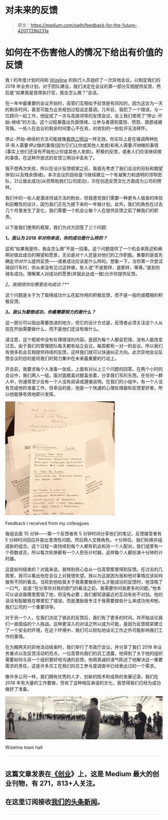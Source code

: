 # 对未来的反馈

> 原文：<https://medium.com/swlh/feedback-for-the-future-4207728b231a>

# 如何在不伤害他人的情况下给出有价值的反馈

我 t 的年度计划时间和 [Wizeline](https://www.wizeline.com) 的执行人员组织了一次异地会议，以制定我们的 2018 年业务计划。对于团队建设，我们决定在会议的第一部分互相提供反馈，然后是“如果我是首席执行官，我会怎么做？”会话。

在一年中最重要的会议开始时，高管们互相给予反馈是有风险的，因为这会为一天的剩余时间，甚至可能为业务规划过程设定基调。几年前，我犯了一个错误，与一位顾问一起工作，他促成了一次与高层领导的反馈会议，会上我们使用了“停止-开始-继续”的方法。这个过程暴露出负面情绪，让参与者感到震惊、愤怒、困惑或被背叛。一些人在会议的剩余时间里心不在焉，对收到的一些批评无法释怀。

停止-开始-继续的方法可能就像[表扬三明治](http://lexicon.ft.com/Term?term=praise-sandwich)一样无效。你实际上是在强调两种批评:有人需要*停止*做的事情(因为它们让你或其他人发疯)和有人需要*开始*做的事情(事实上他们还没有开始也让你或其他人发疯)。积极的反馈，或者人们应该继续做的事情，在这种开放式的反馈三明治中丢失了。

我不想再次失败，所以在设计反馈框架之前，我首先考虑了我们会议的目标和期望体验(以及残余情绪)。本次会议的目标是:1)继续建立一个有凝聚力和透明的领导团队，2)让彼此成功(从而帮助我们公司成功)，3)在创造反馈文化方面成为公司的榜样。

我们中的一些人是激进坦诚方法的粉丝，但我感觉我们需要一种更令人振奋的体验和前瞻性的设计，因为我们正在为接下来的一年做计划。此外，我们的角色在过去几个月里发生了变化，我们需要一个机会让每个人在提供反馈之前了解我们的职责。

以下是我们使用的框架，我们为对方回答了三个问题:

***1。我认为 2018 年对你来说，你的成功是什么样的？***

这和“如果我是你，我会怎么做”不是一回事。这个问题提供了一个机会来陈述和阐明对彼此成功的期望和愿景，无论是对个人还是对他们的工作职能。重要的是首先确定*你对什么*提供反馈——或者成功应该是什么样的。想象一下，当你第一次尝试骑自行车时，你从来没有见过这样做，有人说“不是那样，是那样，等等。”直到你骑车成功。理解某人对成功的愿景(并就此达成一致)允许你提供反馈。

**2*。我相信你在哪里走向成功？***

这个问题是关于为了取得成功什么在起作用的积极反馈，而不是一般的或模糊的积极反馈。

***3。我认为要想成功，你最需要努力的是什么？***

这一部分可以指出需要改进的地方，但它的设计方式是，反馈者必须关注这个人从现在开始需要做什么，而不是他们还没有做什么。

请注意，这个框架中没有处理错误的内容。是因为每个人都会犯错，没有人能改变过去。由于我们的管理团队每天都有站立会议，每周都有一对一的会议，所以我们有很多机会互相提供持续的反馈，这样我们就可以快速纠正方向。此次异地会议反馈会议的目的是将我们的努力集中在未来最重要的行动上。

开会前，我要求每个人准备一张纸，上面有对以上三个问题的回答。在两个小时的会议中，我们两人一组，面对面膝盖对膝盖坐着，分享我们写的东西。在任何一群人中，你通常至少会有一个人没有阅读或遵循说明。在我们的小组中，有一个人没有完成他的准备工作，但幸运的是，他是一个快速的心理处理器和反馈爱好者，所以他能够有效地即兴发挥。

![](img/fc1dfa6a2efc937c9f8c4c7842ce7cf9.png)

Feedback I received from my colleagues

每组会面 10 分钟——第一个反馈者有 5 分钟时间分享他们的笔记，反馈接受者有 5 分钟时间回应并提出澄清性问题。然后两人交换角色。十分钟后，我们轮换并组成新的组合。这个过程一直持续到每个人都有机会和另一个人配对。我们组里有一个奇数成员，所以每次轮换都有一个人担任计时器，这样每个人都扮演十分钟的计时器。

这是如何结束的？对我来说，我特别担心会从一位高管那里得到反馈。在过去的几周里，我可以看出他在会议上对我很失望。我以为这是因为我和他对事情应该如何做有不同的看法。当轮到他给我关于我需要做些什么才能成功的反馈时，他深吸了一口气，说道:“在分享你对我的部门的看法之前，我需要你问我更多的问题。”他本可以谈谈我哪里惹恼了他，但没有必要；我们都知道最近的互动有些不对劲。他的话没有酝酿我在哪里犯了错误，而是激励我专注于我需要做些什么来成功地*和*他，我们公司的一个重要领导。

对于另一个人，在我们浏览了彼此的反馈后，我们有了更多的时间，并开始谈论我们一直面临的个人挑战。这种更深入的对话之所以成为可能，是因为反馈框架建立了一个安全的环境，在这个环境中，我们可以轻松地谈论工作之外可能影响我们工作的事情。

在为期两天的异地活动结束时，我们举行了市政厅会议，并分享了我们 2018 年业务重点以及反馈活动的亮点。一位高管向我们的员工透露，他得到了关于他的组织需要如何与另一个组织更好地沟通的反馈。他用真诚的语气陈述了他解决这一重要需求的责任，这是许多员工在我们的员工参与度调查中已经表达过的一个需求。

像许多公司一样，我们拥有优秀的人才、创新的技术和成熟的发展记录。我们在 2018 年有大量的工作要做，但有了这种相互承诺的文化，我觉得我们已经为成功做好了准备。

![](img/b6c3c78e126af9ac727a122770e17507.png)

Wizeline town hall

![](img/731acf26f5d44fdc58d99a6388fe935d.png)

## 这篇文章发表在[《创业](https://medium.com/swlh)》上，这是 Medium 最大的创业刊物，有 271，813+人关注。

## 在这里订阅接收[我们的头条新闻](http://growthsupply.com/the-startup-newsletter/)。

![](img/731acf26f5d44fdc58d99a6388fe935d.png)